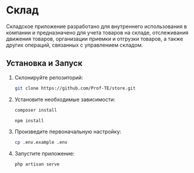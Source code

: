 # Склад
Складское приложение разработано для внутреннего использования в компании и предназначено для учета товаров на складе, отслеживания движения товаров, организации приемки и отгрузки товаров, а также других операций, связанных с управлением складом.

## Установка и Запуск
1. Склонируйте репозиторий:
   ```bash
   git clone https://github.com/Prof-TE/store.git
   ```
2. Установите необходимые зависимости:
    ```bash
    composer install
    ```
    ```bash
    npm install
    ```
3. Произведите первоначальную настройку:
    ```bash
    cp .env.example .env
    ```
4. Запустите приложение:
    ```bash
    php artisan serve
    ```
